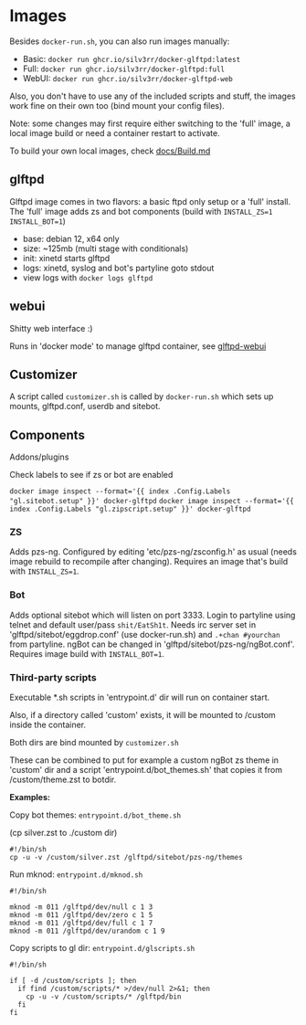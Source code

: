 # Images

Besides `docker-run.sh`, you can also run images manually:

- Basic: `docker run ghcr.io/silv3rr/docker-glftpd:latest`
- Full: `docker run ghcr.io/silv3rr/docker-glftpd:full`
- WebUI: `docker run ghcr.io/silv3rr/docker-glftpd-web`

Also, you don't have to use any of the included scripts and stuff, the images work fine on their own too (bind mount your config files).

Note: some changes may first require either switching to the 'full' image, a local image build or need a container restart to activate.

To build your own local images, check [docs/Build.md](docs/Build.md)

## glftpd

Glftpd image comes in two flavors: a basic ftpd only setup or a 'full' install. The 'full' image adds zs and bot components (build with `INSTALL_ZS=1` `INSTALL_BOT=1`)

- base: debian 12, x64 only
- size: ~125mb (multi stage with conditionals)
- init: xinetd starts glftpd
- logs: xinetd, syslog and bot's partyline goto stdout
- view logs with `docker logs glftpd`

## webui

Shitty web interface :)

Runs in 'docker mode' to manage glftpd container, see [glftpd-webui](https://github.com/silv3rr/glftpd-webui)

## Customizer

A script called `customizer.sh` is called by `docker-run.sh` which sets up mounts, glftpd.conf, userdb and sitebot.

## Components

Addons/plugins

Check labels to see if zs or bot are enabled

`docker image inspect --format='{{ index .Config.Labels "gl.sitebot.setup" }}' docker-glftpd`
`docker image inspect --format='{{ index .Config.Labels "gl.zipscript.setup" }}' docker-glftpd`

### ZS

Adds pzs-ng. Configured by editing 'etc/pzs-ng/zsconfig.h' as usual (needs image rebuild to recompile after changing). Requires an image that's build with `INSTALL_ZS=1`.

### Bot

Adds optional sitebot which will listen on port 3333. Login to partyline using telnet and default user/pass `shit/EatSh1t`. Needs irc server set in 'glftpd/sitebot/eggdrop.conf' (use docker-run.sh) and `.+chan #yourchan` from partyline. ngBot can be changed in 'glftpd/sitebot/pzs-ng/ngBot.conf'. Requires image build with `INSTALL_BOT=1`.

### Third-party scripts

Executable \*.sh scripts in 'entrypoint.d' dir will run on container start.

Also, if a directory called 'custom' exists, it will be mounted to /custom inside the container.

Both dirs are bind mounted by `customizer.sh`

These can be combined to put for example a custom ngBot zs theme in 'custom' dir and a script 'entrypoint.d/bot_themes.sh' that copies it from /custom/theme.zst to botdir.

**Examples:**

Copy bot themes: `entrypoint.d/bot_theme.sh`

(cp silver.zst to ./custom dir)

```
#!/bin/sh
cp -u -v /custom/silver.zst /glftpd/sitebot/pzs-ng/themes
```

Run mknod: `entrypoint.d/mknod.sh`
```
#!/bin/sh

mknod -m 011 /glftpd/dev/null c 1 3
mknod -m 011 /glftpd/dev/zero c 1 5
mknod -m 011 /glftpd/dev/full c 1 7
mknod -m 011 /glftpd/dev/urandom c 1 9
```

Copy scripts to gl dir: `entrypoint.d/glscripts.sh`
```
#!/bin/sh

if [ -d /custom/scripts ]; then
  if find /custom/scripts/* >/dev/null 2>&1; then
    cp -u -v /custom/scripts/* /glftpd/bin
  fi
fi
```